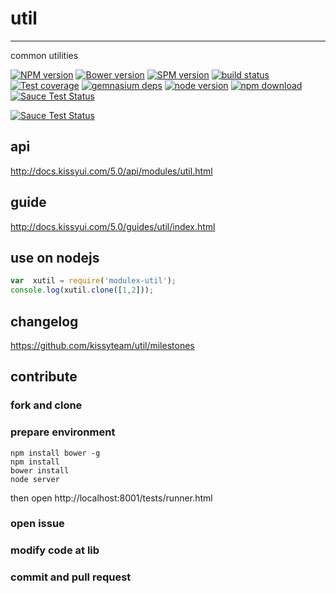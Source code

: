 # util
---

common utilities

[![NPM version][npm-image]][npm-url]
[![Bower version][bower-image]][bower-url]
[![SPM version](http://spmjs.io/badge/modulex-util)](http://spmjs.io/package/modulex-util)
[![build status][travis-image]][travis-url]
[![Test coverage][coveralls-image]][coveralls-url]
[![gemnasium deps][gemnasium-image]][gemnasium-url]
[![node version][node-image]][node-url]
[![npm download][download-image]][download-url]
[![Sauce Test Status](https://saucelabs.com/buildstatus/modulex-util)](https://saucelabs.com/u/modulex-util)

[![Sauce Test Status](https://saucelabs.com/browser-matrix/modulex-util.svg)](https://saucelabs.com/u/modulex-util)


[npm-image]: http://img.shields.io/npm/v/modulex-util.svg?style=flat-square
[npm-url]: http://npmjs.org/package/modulex-util
[bower-image]: http://img.shields.io/bower/v/modulex-util.svg?style=flat-square
[bower-url]: https://github.com/kissyteam/util
[travis-image]: https://img.shields.io/travis/kissyteam/util.svg?style=flat-square
[travis-url]: https://travis-ci.org/kissyteam/util
[coveralls-image]: https://img.shields.io/coveralls/kissyteam/util.svg?style=flat-square
[coveralls-url]: https://coveralls.io/r/kissyteam/util?branch=master
[gemnasium-image]: http://img.shields.io/gemnasium/kissyteam/util.svg?style=flat-square
[gemnasium-url]: https://gemnasium.com/kissyteam/util
[node-image]: https://img.shields.io/badge/node.js-%3E=_0.10-green.svg?style=flat-square
[node-url]: http://nodejs.org/download/
[download-image]: https://img.shields.io/npm/dm/modulex-util.svg?style=flat-square
[download-url]: https://npmjs.org/package/modulex-util

## api

http://docs.kissyui.com/5.0/api/modules/util.html

## guide

http://docs.kissyui.com/5.0/guides/util/index.html

## use on nodejs

``` javascript
var  xutil = require('modulex-util');
console.log(xutil.clone([1,2]));
```

## changelog

https://github.com/kissyteam/util/milestones

## contribute

### fork and clone

### prepare environment
```
npm install bower -g
npm install
bower install
node server
```

then open http://localhost:8001/tests/runner.html

### open issue

### modify code at lib

### commit and pull request